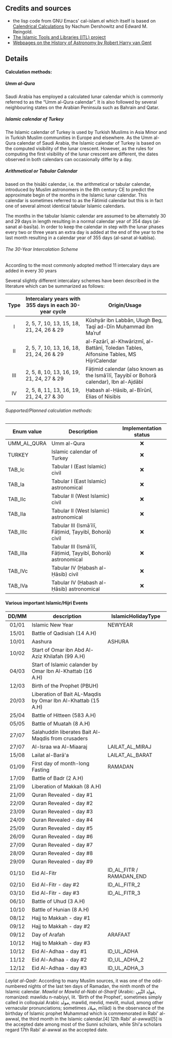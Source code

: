 ## Credits and sources

- the lisp code from GNU Emacs' cal-islam.el which itself is based on [Calendrical Calculations](https://www.reingold.co/cc-paper.pdf) by Nachum Dershowitz and Edward M. Reingold.
- [The Islamic Tools and Libraries (ITL) project](https://github.com/arabeyes-org/ITL)
- [Webpages on the History of Astronomy by Robert Harry van Gent](http://www.staff.science.uu.nl/~gent0113/homepage.htm)

## Details
#### Calculation methods:
##### Umm al-Qura
Saudi Arabia has employed a calculated lunar calendar which is commonly referred to as the “Umm al-Qura calendar”. It is also followed by several neighbouring states on the Arabian Peninsula such as Bahrain and Qatar.

##### Islamic calendar of Turkey
The Islamic calendar of Turkey is used by Turkish Muslims in Asia Minor and in Turkish Muslim communities in Europe and elsewhere.
As the Umm al-Qura calendar of Saudi Arabia, the Islamic calendar of Turkey is based on the computed visibility of the lunar crescent. However, as the rules for computing the first visibility of the lunar crescent are different, the dates observed in both calendars can occasionally differ by a day.

##### Arithmetical or Tabular Calendar
based on the ḥisābi calendar, i.e. the arithmetical or tabular calendar, introduced by Muslim astronomers in the 8th century CE to predict the approximate begin of the months in the Islamic lunar calendar. This calendar is sometimes referred to as the Fātimid calendar but this is in fact one of several almost identical tabular Islamic calendars.

The months in the tabular Islamic calendar are assumed to be alternately 30 and 29 days in length resulting in a normal calendar year of 354 days (al-sanat al-basīṭa). In order to keep the calendar in step with the lunar phases every two or three years an extra day is added at the end of the year to the last month resulting in a calendar year of 355 days (al-sanat al-kabīsa).

###### The 30-Year Intercalation Scheme
According to the most commonly adopted method 11 intercalary days are added in every 30 years

Several slightly different intercalary schemes have been described in the literature which can be summarized as follows:

| Type | Intercalary years with 355 days in each 30-year cycle |	Origin/Usage |
| :--: | ----------------------------------------------------- | ------------- |
|  I   |	2, 5, 7, 10, 13, 15, 18, 21, 24, 26 & 29 	| Kūshyār ibn Labbān, Ulugh Beg, Taqī ad-Dīn Muḥammad ibn Maʾruf |
|  II  |	2, 5, 7, 10, 13, 16, 18, 21, 24, 26 & 29 	|al-Fazārī, al-Khwārizmī, al-Battānī, Toledan Tables, Alfonsine Tables, MS HijriCalendar |
| III  |	2, 5, 8, 10, 13, 16, 19, 21, 24, 27 & 29 |	Fāṭimid calendar (also known as the Ismāʿīlī, Ṭayyibī or Bohorā calendar), Ibn al-Ajdābī|
|  IV  |	2, 5, 8, 11, 13, 16, 19, 21, 24, 27 & 30 |	Ḥabash al-Ḥāsib, al-Bīrūnī, Elias of Nisibis |

###### Supported/Planned calculation methods:
| Enum value  | Description | Implementation status |
| ----------- | ----------- | :-------------------: |
| UMM_AL_QURA | Umm al-Qura | :x: |
| TURKEY      | Islamic calendar of Turkey | :x: |
| TAB_Ic      | Tabular I (East Islamic) civil | :x: |
| TAB_Ia      | Tabular I (East Islamic) astronomical | :x: |	  		  	
| TAB_IIc     | Tabular II (West Islamic) civil | :x: |
|	TAB_IIa     | Tabular II (West Islamic) astronomical | :x: |
| TAB_IIIc    | Tabular III (Ismāʿīlī, Fāṭimid, Ṭayyibī, Bohorā) civil | :x: |
| TAB_IIIa    | Tabular III (Ismāʿīlī, Fāṭimid, Ṭayyibī, Bohorā) astronomical | :x: |
| TAB_IVc     | Tabular IV (Ḥabash al-Ḥāsib) civil | :x: |
| TAB_IVa     | Tabular IV (Ḥabash al-Ḥāsib) astronomical | :x: |

#### Various important Islamic/Hijri Events
| DD/MM | description | IslamicHolidayType |
| :---: | ----------- | ------------------ |
| 01/01 | Islamic New Year | NEWYEAR  |
| 15/01 | Battle of Qadisiah (14 A.H) |   |
| 10/01 | Aashura | ASHURA |
| 10/02 | Start of Omar ibn Abd Al-Aziz Khilafah (99 A.H) | |
| 04/03 | Start of Islamic calander by Omar Ibn Al-Khattab (16 A.H) | |
| 12/03 | Birth of the Prophet (PBUH) | |
| 20/03 | Liberation of Bait AL-Maqdis by Omar Ibn Al-Khattab (15 A.H) | |
| 25/04 | Battle of Hitteen (583 A.H) | |
| 05/05 | Battle of Muatah (8 A.H) | |
| 27/07 | Salahuddin liberates Bait Al-Maqdis from crusaders | |
| 27/07 | Al-Israa wa Al-Miaaraj | LAILAT_AL_MIRAJ |
| 15/08 | Lailat al-Barā'a | LAILAT_AL_BARAT |
| 01/09 | First day of month-long Fasting | RAMADAN  |
| 17/09 | Battle of Badr (2 A.H) |   |
| 21/09 | Liberation of Makkah (8 A.H) |   |
| 21/09 | Quran Revealed - day #1 |   |
| 22/09 | Quran Revealed - day #2 |   |
| 23/09 | Quran Revealed - day #3 |   |
| 24/09 | Quran Revealed - day #4 |   |
| 25/09 | Quran Revealed - day #5 |   |
| 26/09 | Quran Revealed - day #6 |   |
| 27/09 | Quran Revealed - day #7 |   |
| 28/09 | Quran Revealed - day #8 |   |
| 29/09 | Quran Revealed - day #9 |   |
| 01/10 | Eid Al-Fitr | ID_AL_FITR / RAMADAN_END |
| 02/10 | Eid Al-Fitr - day #2 | ID_AL_FITR_2 |
| 03/10 | Eid Al-Fitr - day #3 | ID_AL_FITR_3 |
| 06/10 | Battle of Uhud (3 A.H) |   |
| 10/10 | Battle of Hunian (8 A.H) |   |
| 08/12 | Hajj to Makkah - day #1 |   |
| 09/12 | Hajj to Makkah - day #2 |   |
| 09/12 | Day of Arafah | ARAFAAT  |
| 10/12 | Hajj to Makkah - day #3 |   |
| 10/12 | Eid Al-Adhaa - day #1 | ID_UL_ADHA |
| 11/12 | Eid Al-Adhaa - day #2 | ID_UL_ADHA_2 |
| 12/12 | Eid Al-Adhaa - day #3 | ID_UL_ADHA_3 |

*Laylat al-Qadr*: According to many Muslim sources, it was one of the odd-numbered nights of the last ten days of Ramadan, the ninth month of the Islamic calendar.
*Mawlid* or *Mawlid al-Nabi al-Sharif* (Arabic: مَولِد النَّبِي‎, romanized: mawlidu n-nabiyyi, lit. 'Birth of the Prophet', sometimes simply called in colloquial Arabic مولد, mawlid, mevlid, mevlit, mulud, among other vernacular pronunciations; sometimes ميلاد, mīlād) is the observance of the birthday of Islamic prophet Muhammad which is commemorated in Rabi' al-awwal, the third month in the Islamic calendar.[4] 12th Rabi' al-awwal[5] is the accepted date among most of the Sunni scholars, while Shi'a scholars regard 17th Rabi' al-awwal as the accepted date.
